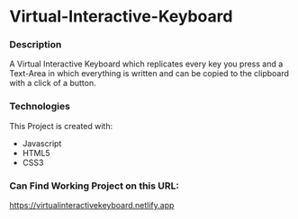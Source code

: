 # **Virtual-Interactive-Keyboard**

### **Description**
  A Virtual Interactive Keyboard which replicates every key you press and a Text-Area in which everything is written and can be copied to the clipboard with a click of a button.

### **Technologies** 
This Project is created with:
 - Javascript
 - HTML5
 - CSS3

### Can Find Working Project on this URL:
https://virtualinteractivekeyboard.netlify.app
